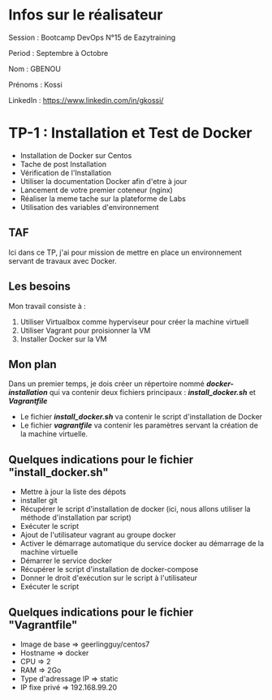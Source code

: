 # Infos sur le réalisateur
Session  : Bootcamp DevOps N°15 de Eazytraining

Period   : Septembre à Octobre

Nom      : GBENOU

Prénoms  : Kossi

LinkedIn : https://www.linkedin.com/in/gkossi/

# TP-1 : Installation et Test de Docker
- Installation de Docker sur Centos
- Tache de post Installation
- Vérification de l'Installation
- Utiliser la documentation Docker afin d'etre à jour
- Lancement de votre premier coteneur (nginx)
- Réaliser la meme tache sur la plateforme de Labs
- Utilisation des variables d'environnement

## TAF
Ici dans ce TP, j'ai pour mission de mettre en place un environnement servant de travaux avec Docker.

## Les besoins
Mon travail consiste à :
1) Utiliser Virtualbox comme hyperviseur pour créer la machine virtuell
2) Utiliser Vagrant pour proisionner la VM
3) Installer Docker sur la VM 

## Mon plan
Dans un premier temps, je dois créer un répertoire nommé ***docker-installation*** qui va contenir deux fichiers principaux : ***install_docker.sh*** et ***Vagrantfile***

- Le fichier ***install_docker.sh*** va contenir le script d'installation de Docker
- Le fichier ***vagrantfile*** va contenir les paramètres servant la création de la machine virtuelle.

## Quelques indications pour le fichier "install_docker.sh"
- Mettre à jour la liste des dépots
- installer git
- Récupérer le script d'installation de docker (ici, nous allons utiliser la méthode d'installation par script)
- Exécuter le script
- Ajout de l'utilisateur vagrant au groupe docker
- Activer le démarrage automatique du service docker au démarrage de la machine virtuelle
- Démarrer le service docker
- Récupérer le script d'installation de docker-compose
- Donner le droit d'exécution sur le script à l'utilisateur
- Exécuter le script


## Quelques indications pour le fichier "Vagrantfile"
- Image de base        => geerlingguy/centos7
- Hostname             => docker
- CPU                  => 2
- RAM                  => 2Go
- Type d'adressage IP  => static
- IP fixe privé        => 192.168.99.20






